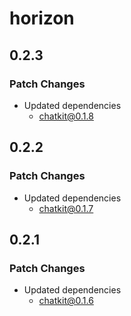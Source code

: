 # horizon

## 0.2.3

### Patch Changes

- Updated dependencies
  - chatkit@0.1.8

## 0.2.2

### Patch Changes

- Updated dependencies
  - chatkit@0.1.7

## 0.2.1

### Patch Changes

- Updated dependencies
  - chatkit@0.1.6
